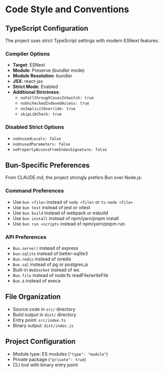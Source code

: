 # Code Style and Conventions

## TypeScript Configuration
The project uses strict TypeScript settings with modern ESNext features:

### Compiler Options
- **Target**: ESNext
- **Module**: Preserve (bundler mode)
- **Module Resolution**: bundler
- **JSX**: react-jsx
- **Strict Mode**: Enabled
- **Additional Strictness**:
  - `noFallthroughCasesInSwitch: true`
  - `noUncheckedIndexedAccess: true`
  - `noImplicitOverride: true`
  - `skipLibCheck: true`

### Disabled Strict Options
- `noUnusedLocals: false`
- `noUnusedParameters: false`
- `noPropertyAccessFromIndexSignature: false`

## Bun-Specific Preferences
From CLAUDE.md, the project strongly prefers Bun over Node.js:

### Command Preferences
- Use `bun <file>` instead of `node <file>` or `ts-node <file>`
- Use `bun test` instead of jest or vitest
- Use `bun build` instead of webpack or esbuild
- Use `bun install` instead of npm/yarn/pnpm install
- Use `bun run <script>` instead of npm/yarn/pnpm run

### API Preferences
- `Bun.serve()` instead of express
- `bun:sqlite` instead of better-sqlite3
- `Bun.redis` instead of ioredis
- `Bun.sql` instead of pg or postgres.js
- Built-in `WebSocket` instead of ws
- `Bun.file` instead of node:fs readFile/writeFile
- `Bun.$` instead of execa

## File Organization
- Source code in `src/` directory
- Build output in `dist/` directory
- Entry point: `src/index.ts`
- Binary output: `dist/index.js`

## Project Configuration
- Module type: ES modules (`"type": "module"`)
- Private package (`"private": true`)
- CLI tool with binary entry point